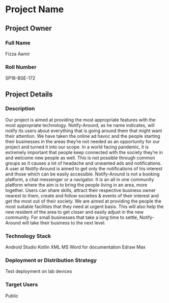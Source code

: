 # Project Name

## Project Owner
### Full Name
Fizza Aamir

### Roll Number
SP18-BSE-172

## Project Details
### Description
  Our project is aimed at providing the most appropriate features with the most appropriate technology. Notify-Around, as he name indicates, will notify its users about everything that is going around them that might want their attention. We have taken the online ad havoc and the people starting their businesses in the areas they’re not needed as an opportunity for our project and turned it into our scope.
In a world facing pandemic, it is extremely important that people keep connected with the society they’re in and welcome new people as well. This is not possible through common groups as it causes a lot of headache and unwanted ads and notifications. A user at Notify-Around is aimed to get only the notifications of his interest and those which can be easily accessible. 
Notify-Around is not a booking platform, a chat messenger or a navigator. It is an all in one community platform where the aim is to bring the people living in an area, more together. Users can share skills, attract their respective business owner nearest to them, create and follow societies & events of their interest and get the most out of their society. We are aimed at providing the people the most suitable facilities that they need at urgent basis. This will also help the new resident of the area to get closer and easily adjust in the new community. For small businesses that take a long time to settle, Notify-Around will take their business to the next level.


### Technology Stack
 Android Studio
 Kotlin
 XML
 MS Word for documentation
 Edraw Max

### Deployment or Distribution Strategy
 Test deployment on lab devices


### Target Users
 Public
